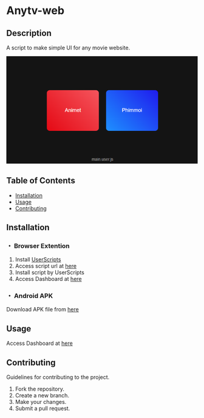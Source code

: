 # Anytv-web

## Description
A script to make simple UI for any movie website.

![Screenshot](./img/Screenshot1.png "Screenshot")

## Table of Contents
- [Installation](#installation)
- [Usage](#usage)
- [Contributing](#contributing)

## Installation

### ・ Browser Extention

1. Install [UserScripts](https://github.com/quoid/userscripts?tab=readme-ov-file#installation)
2. Access script url at [here](https://hajaulee.github.io/anytv-web/main.uset.js)
3. Install script by UserScripts
4. Access Dashboard at [here](https://hajaulee.github.io/anytv-web)

### ・ Android APK

Download APK file from [here](https://github.com/hajaulee/AnyTV/raw/master/app/release/AnyTV-2.0.5-release.apk)

## Usage

Access Dashboard at [here](https://hajaulee.github.io/anytv-web)

## Contributing
Guidelines for contributing to the project.

1. Fork the repository.
2. Create a new branch.
3. Make your changes.
4. Submit a pull request.

